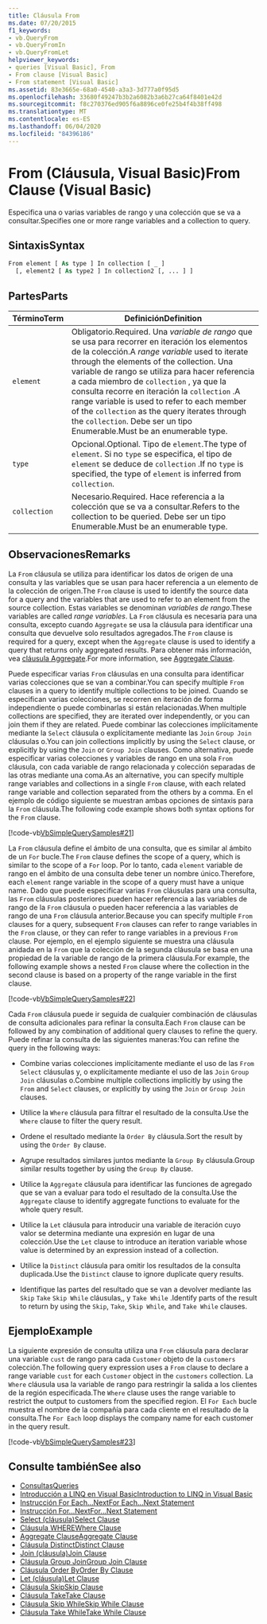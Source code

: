 ```yaml
---
title: Cláusula From
ms.date: 07/20/2015
f1_keywords:
- vb.QueryFrom
- vb.QueryFromIn
- vb.QueryFromLet
helpviewer_keywords:
- queries [Visual Basic], From
- From clause [Visual Basic]
- From statement [Visual Basic]
ms.assetid: 83e3665e-68a0-4540-a3a3-3d777a0f95d5
ms.openlocfilehash: 33680f49247b3b2a6082b3a6b27ca64f8401e42d
ms.sourcegitcommit: f8c270376ed905f6a8896ce0fe25b4f4b38ff498
ms.translationtype: MT
ms.contentlocale: es-ES
ms.lasthandoff: 06/04/2020
ms.locfileid: "84396186"
---
```

# <a name="from-clause-visual-basic"></a><span data-ttu-id="aa59a-102">From (Cláusula, Visual Basic)</span><span class="sxs-lookup"><span data-stu-id="aa59a-102">From Clause (Visual Basic)</span></span>
<span data-ttu-id="aa59a-103">Especifica una o varias variables de rango y una colección que se va a consultar.</span><span class="sxs-lookup"><span data-stu-id="aa59a-103">Specifies one or more range variables and a collection to query.</span></span>  
  
## <a name="syntax"></a><span data-ttu-id="aa59a-104">Sintaxis</span><span class="sxs-lookup"><span data-stu-id="aa59a-104">Syntax</span></span>  
  
```vb  
From element [ As type ] In collection [ _ ]  
  [, element2 [ As type2 ] In collection2 [, ... ] ]  
```  
  
## <a name="parts"></a><span data-ttu-id="aa59a-105">Partes</span><span class="sxs-lookup"><span data-stu-id="aa59a-105">Parts</span></span>  
  
|<span data-ttu-id="aa59a-106">Término</span><span class="sxs-lookup"><span data-stu-id="aa59a-106">Term</span></span>|<span data-ttu-id="aa59a-107">Definición</span><span class="sxs-lookup"><span data-stu-id="aa59a-107">Definition</span></span>|  
|---|---|  
|`element`|<span data-ttu-id="aa59a-108">Obligatorio.</span><span class="sxs-lookup"><span data-stu-id="aa59a-108">Required.</span></span> <span data-ttu-id="aa59a-109">Una *variable de rango* que se usa para recorrer en iteración los elementos de la colección.</span><span class="sxs-lookup"><span data-stu-id="aa59a-109">A *range variable* used to iterate through the elements of the collection.</span></span> <span data-ttu-id="aa59a-110">Una variable de rango se utiliza para hacer referencia a cada miembro de `collection` , ya que la consulta recorre en iteración la `collection` .</span><span class="sxs-lookup"><span data-stu-id="aa59a-110">A range variable is used to refer to each member of the `collection` as the query iterates through the `collection`.</span></span> <span data-ttu-id="aa59a-111">Debe ser un tipo Enumerable.</span><span class="sxs-lookup"><span data-stu-id="aa59a-111">Must be an enumerable type.</span></span>|  
|`type`|<span data-ttu-id="aa59a-112">Opcional.</span><span class="sxs-lookup"><span data-stu-id="aa59a-112">Optional.</span></span> <span data-ttu-id="aa59a-113">Tipo de `element`.</span><span class="sxs-lookup"><span data-stu-id="aa59a-113">The type of `element`.</span></span> <span data-ttu-id="aa59a-114">Si no `type` se especifica, el tipo de `element` se deduce de `collection` .</span><span class="sxs-lookup"><span data-stu-id="aa59a-114">If no `type` is specified, the type of `element` is inferred from `collection`.</span></span>|  
|`collection`|<span data-ttu-id="aa59a-115">Necesario.</span><span class="sxs-lookup"><span data-stu-id="aa59a-115">Required.</span></span> <span data-ttu-id="aa59a-116">Hace referencia a la colección que se va a consultar.</span><span class="sxs-lookup"><span data-stu-id="aa59a-116">Refers to the collection to be queried.</span></span> <span data-ttu-id="aa59a-117">Debe ser un tipo Enumerable.</span><span class="sxs-lookup"><span data-stu-id="aa59a-117">Must be an enumerable type.</span></span>|  
  
## <a name="remarks"></a><span data-ttu-id="aa59a-118">Observaciones</span><span class="sxs-lookup"><span data-stu-id="aa59a-118">Remarks</span></span>  
 <span data-ttu-id="aa59a-119">La `From` cláusula se utiliza para identificar los datos de origen de una consulta y las variables que se usan para hacer referencia a un elemento de la colección de origen.</span><span class="sxs-lookup"><span data-stu-id="aa59a-119">The `From` clause is used to identify the source data for a query and the variables that are used to refer to an element from the source collection.</span></span> <span data-ttu-id="aa59a-120">Estas variables se denominan *variables de rango*.</span><span class="sxs-lookup"><span data-stu-id="aa59a-120">These variables are called *range variables*.</span></span> <span data-ttu-id="aa59a-121">La `From` cláusula es necesaria para una consulta, excepto cuando `Aggregate` se usa la cláusula para identificar una consulta que devuelve solo resultados agregados.</span><span class="sxs-lookup"><span data-stu-id="aa59a-121">The `From` clause is required for a query, except when the `Aggregate` clause is used to identify a query that returns only aggregated results.</span></span> <span data-ttu-id="aa59a-122">Para obtener más información, vea [cláusula Aggregate](aggregate-clause.md).</span><span class="sxs-lookup"><span data-stu-id="aa59a-122">For more information, see [Aggregate Clause](aggregate-clause.md).</span></span>  
  
 <span data-ttu-id="aa59a-123">Puede especificar varias `From` cláusulas en una consulta para identificar varias colecciones que se van a combinar.</span><span class="sxs-lookup"><span data-stu-id="aa59a-123">You can specify multiple `From` clauses in a query to identify multiple collections to be joined.</span></span> <span data-ttu-id="aa59a-124">Cuando se especifican varias colecciones, se recorren en iteración de forma independiente o puede combinarlas si están relacionadas.</span><span class="sxs-lookup"><span data-stu-id="aa59a-124">When multiple collections are specified, they are iterated over independently, or you can join them if they are related.</span></span> <span data-ttu-id="aa59a-125">Puede combinar las colecciones implícitamente mediante la `Select` cláusula o explícitamente mediante las `Join` `Group Join` cláusulas o.</span><span class="sxs-lookup"><span data-stu-id="aa59a-125">You can join collections implicitly by using the `Select` clause, or explicitly by using the `Join` or `Group Join` clauses.</span></span> <span data-ttu-id="aa59a-126">Como alternativa, puede especificar varias colecciones y variables de rango en una sola `From` cláusula, con cada variable de rango relacionada y colección separadas de las otras mediante una coma.</span><span class="sxs-lookup"><span data-stu-id="aa59a-126">As an alternative, you can specify multiple range variables and collections in a single `From` clause, with each related range variable and collection separated from the others by a comma.</span></span> <span data-ttu-id="aa59a-127">En el ejemplo de código siguiente se muestran ambas opciones de sintaxis para la `From` cláusula.</span><span class="sxs-lookup"><span data-stu-id="aa59a-127">The following code example shows both syntax options for the `From` clause.</span></span>  
  
 [!code-vb[VbSimpleQuerySamples#21](~/samples/snippets/visualbasic/VS_Snippets_VBCSharp/VbSimpleQuerySamples/VB/QuerySamples1.vb#21)]  
  
 <span data-ttu-id="aa59a-128">La `From` cláusula define el ámbito de una consulta, que es similar al ámbito de un `For` bucle.</span><span class="sxs-lookup"><span data-stu-id="aa59a-128">The `From` clause defines the scope of a query, which is similar to the scope of a `For` loop.</span></span> <span data-ttu-id="aa59a-129">Por lo tanto, cada `element` variable de rango en el ámbito de una consulta debe tener un nombre único.</span><span class="sxs-lookup"><span data-stu-id="aa59a-129">Therefore, each `element` range variable in the scope of a query must have a unique name.</span></span> <span data-ttu-id="aa59a-130">Dado que puede especificar varias `From` cláusulas para una consulta, las `From` cláusulas posteriores pueden hacer referencia a las variables de rango de la `From` cláusula o pueden hacer referencia a las variables de rango de una `From` cláusula anterior.</span><span class="sxs-lookup"><span data-stu-id="aa59a-130">Because you can specify multiple `From` clauses for a query, subsequent `From` clauses can refer to range variables in the `From` clause, or they can refer to range variables in a previous `From` clause.</span></span> <span data-ttu-id="aa59a-131">Por ejemplo, en el ejemplo siguiente se muestra una cláusula anidada en la `From` que la colección de la segunda cláusula se basa en una propiedad de la variable de rango de la primera cláusula.</span><span class="sxs-lookup"><span data-stu-id="aa59a-131">For example, the following example shows a nested `From` clause where the collection in the second clause is based on a property of the range variable in the first clause.</span></span>  
  
 [!code-vb[VbSimpleQuerySamples#22](~/samples/snippets/visualbasic/VS_Snippets_VBCSharp/VbSimpleQuerySamples/VB/QuerySamples1.vb#22)]  
  
 <span data-ttu-id="aa59a-132">Cada `From` cláusula puede ir seguida de cualquier combinación de cláusulas de consulta adicionales para refinar la consulta.</span><span class="sxs-lookup"><span data-stu-id="aa59a-132">Each `From` clause can be followed by any combination of additional query clauses to refine the query.</span></span> <span data-ttu-id="aa59a-133">Puede refinar la consulta de las siguientes maneras:</span><span class="sxs-lookup"><span data-stu-id="aa59a-133">You can refine the query in the following ways:</span></span>  
  
- <span data-ttu-id="aa59a-134">Combine varias colecciones implícitamente mediante el uso de las `From` `Select` cláusulas y, o explícitamente mediante el uso de las `Join` `Group Join` cláusulas o.</span><span class="sxs-lookup"><span data-stu-id="aa59a-134">Combine multiple collections implicitly by using the `From` and `Select` clauses, or explicitly by using the `Join` or `Group Join` clauses.</span></span>  
  
- <span data-ttu-id="aa59a-135">Utilice la `Where` cláusula para filtrar el resultado de la consulta.</span><span class="sxs-lookup"><span data-stu-id="aa59a-135">Use the `Where` clause to filter the query result.</span></span>  
  
- <span data-ttu-id="aa59a-136">Ordene el resultado mediante la `Order By` cláusula.</span><span class="sxs-lookup"><span data-stu-id="aa59a-136">Sort the result by using the `Order By` clause.</span></span>  
  
- <span data-ttu-id="aa59a-137">Agrupe resultados similares juntos mediante la `Group By` cláusula.</span><span class="sxs-lookup"><span data-stu-id="aa59a-137">Group similar results together by using the `Group By` clause.</span></span>  
  
- <span data-ttu-id="aa59a-138">Utilice la `Aggregate` cláusula para identificar las funciones de agregado que se van a evaluar para todo el resultado de la consulta.</span><span class="sxs-lookup"><span data-stu-id="aa59a-138">Use the `Aggregate` clause to identify aggregate functions to evaluate for the whole query result.</span></span>  
  
- <span data-ttu-id="aa59a-139">Utilice la `Let` cláusula para introducir una variable de iteración cuyo valor se determina mediante una expresión en lugar de una colección.</span><span class="sxs-lookup"><span data-stu-id="aa59a-139">Use the `Let` clause to introduce an iteration variable whose value is determined by an expression instead of a collection.</span></span>  
  
- <span data-ttu-id="aa59a-140">Utilice la `Distinct` cláusula para omitir los resultados de la consulta duplicada.</span><span class="sxs-lookup"><span data-stu-id="aa59a-140">Use the `Distinct` clause to ignore duplicate query results.</span></span>  
  
- <span data-ttu-id="aa59a-141">Identifique las partes del resultado que se van a devolver mediante las `Skip` `Take` `Skip While` cláusulas,, y `Take While` .</span><span class="sxs-lookup"><span data-stu-id="aa59a-141">Identify parts of the result to return by using the `Skip`, `Take`, `Skip While`, and `Take While` clauses.</span></span>  
  
## <a name="example"></a><span data-ttu-id="aa59a-142">Ejemplo</span><span class="sxs-lookup"><span data-stu-id="aa59a-142">Example</span></span>  
 <span data-ttu-id="aa59a-143">La siguiente expresión de consulta utiliza una `From` cláusula para declarar una variable `cust` de rango para cada `Customer` objeto de la `customers` colección.</span><span class="sxs-lookup"><span data-stu-id="aa59a-143">The following query expression uses a `From` clause to declare a range variable `cust` for each `Customer` object in the `customers` collection.</span></span> <span data-ttu-id="aa59a-144">La `Where` cláusula usa la variable de rango para restringir la salida a los clientes de la región especificada.</span><span class="sxs-lookup"><span data-stu-id="aa59a-144">The `Where` clause uses the range variable to restrict the output to customers from the specified region.</span></span> <span data-ttu-id="aa59a-145">El `For Each` bucle muestra el nombre de la compañía para cada cliente en el resultado de la consulta.</span><span class="sxs-lookup"><span data-stu-id="aa59a-145">The `For Each` loop displays the company name for each customer in the query result.</span></span>  
  
 [!code-vb[VbSimpleQuerySamples#23](~/samples/snippets/visualbasic/VS_Snippets_VBCSharp/VbSimpleQuerySamples/VB/QuerySamples1.vb#23)]  
  
## <a name="see-also"></a><span data-ttu-id="aa59a-146">Consulte también</span><span class="sxs-lookup"><span data-stu-id="aa59a-146">See also</span></span>

- [<span data-ttu-id="aa59a-147">Consultas</span><span class="sxs-lookup"><span data-stu-id="aa59a-147">Queries</span></span>](index.md)
- [<span data-ttu-id="aa59a-148">Introducción a LINQ en Visual Basic</span><span class="sxs-lookup"><span data-stu-id="aa59a-148">Introduction to LINQ in Visual Basic</span></span>](../../programming-guide/language-features/linq/introduction-to-linq.md)
- [<span data-ttu-id="aa59a-149">Instrucción For Each...Next</span><span class="sxs-lookup"><span data-stu-id="aa59a-149">For Each...Next Statement</span></span>](../statements/for-each-next-statement.md)
- [<span data-ttu-id="aa59a-150">Instrucción For...Next</span><span class="sxs-lookup"><span data-stu-id="aa59a-150">For...Next Statement</span></span>](../statements/for-next-statement.md)
- [<span data-ttu-id="aa59a-151">Select (cláusula)</span><span class="sxs-lookup"><span data-stu-id="aa59a-151">Select Clause</span></span>](select-clause.md)
- [<span data-ttu-id="aa59a-152">Cláusula WHERE</span><span class="sxs-lookup"><span data-stu-id="aa59a-152">Where Clause</span></span>](where-clause.md)
- [<span data-ttu-id="aa59a-153">Aggregate Clause</span><span class="sxs-lookup"><span data-stu-id="aa59a-153">Aggregate Clause</span></span>](aggregate-clause.md)
- [<span data-ttu-id="aa59a-154">Cláusula Distinct</span><span class="sxs-lookup"><span data-stu-id="aa59a-154">Distinct Clause</span></span>](distinct-clause.md)
- [<span data-ttu-id="aa59a-155">Join (cláusula)</span><span class="sxs-lookup"><span data-stu-id="aa59a-155">Join Clause</span></span>](join-clause.md)
- [<span data-ttu-id="aa59a-156">Cláusula Group Join</span><span class="sxs-lookup"><span data-stu-id="aa59a-156">Group Join Clause</span></span>](group-join-clause.md)
- [<span data-ttu-id="aa59a-157">Cláusula Order By</span><span class="sxs-lookup"><span data-stu-id="aa59a-157">Order By Clause</span></span>](order-by-clause.md)
- [<span data-ttu-id="aa59a-158">Let (cláusula)</span><span class="sxs-lookup"><span data-stu-id="aa59a-158">Let Clause</span></span>](let-clause.md)
- [<span data-ttu-id="aa59a-159">Cláusula Skip</span><span class="sxs-lookup"><span data-stu-id="aa59a-159">Skip Clause</span></span>](skip-clause.md)
- [<span data-ttu-id="aa59a-160">Cláusula Take</span><span class="sxs-lookup"><span data-stu-id="aa59a-160">Take Clause</span></span>](take-clause.md)
- [<span data-ttu-id="aa59a-161">Cláusula Skip While</span><span class="sxs-lookup"><span data-stu-id="aa59a-161">Skip While Clause</span></span>](skip-while-clause.md)
- [<span data-ttu-id="aa59a-162">Cláusula Take While</span><span class="sxs-lookup"><span data-stu-id="aa59a-162">Take While Clause</span></span>](take-while-clause.md)
